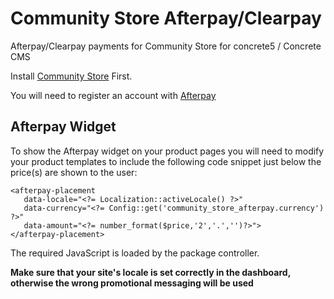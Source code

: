 # Community Store Afterpay/Clearpay
Afterpay/Clearpay payments for Community Store for concrete5 / Concrete CMS

Install [Community Store](https://github.com/concrete5-community-store/community_store) First.

You will need to register an account with [Afterpay](https://www.afterpay.com)

## Afterpay Widget
To show the Afterpay widget on your product pages you will need to modify your product templates to include the following code snippet just below the price(s) are shown to the user:
```
<afterpay-placement
   data-locale="<?= Localization::activeLocale() ?>"
   data-currency="<?= Config::get('community_store_afterpay.currency') ?>"
   data-amount="<?= number_format($price,'2','.','')?>">
</afterpay-placement>
```

The required JavaScript is loaded by the package controller.

**Make sure that your site's locale is set correctly in the dashboard, otherwise the wrong promotional messaging will be used**